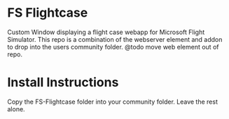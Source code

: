 # FS Flightcase 
Custom Window displaying a flight case webapp for Microsoft Flight Simulator. This repo is a combination of the webserver element and addon to drop into the users community folder. @todo move web element out of repo.

# Install Instructions
 Copy the FS-Flightcase folder into your community folder. Leave the rest alone. 
